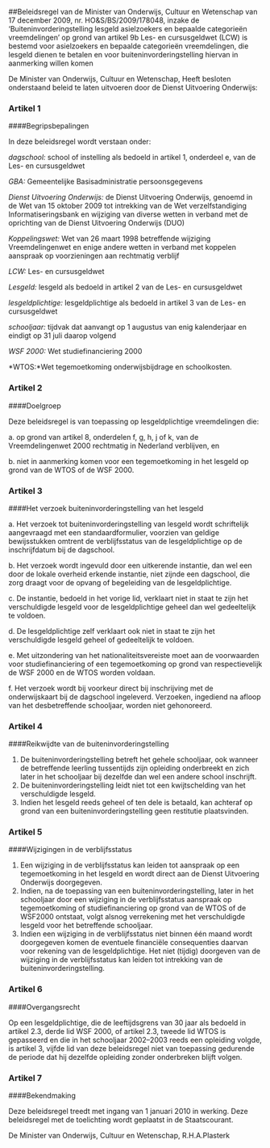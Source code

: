 <meta http-equiv='Content-Type' content='text/html; charset=utf-8' />

##Beleidsregel van de Minister van Onderwijs, Cultuur en Wetenschap van 17 december 2009, nr. HO&S/BS/2009/178048, inzake de ‘Buiteninvorderingstelling lesgeld asielzoekers en bepaalde categorieën vreemdelingen’ op grond van artikel 9b Les- en cursusgeldwet (LCW) is bestemd voor asielzoekers en bepaalde categorieën vreemdelingen, die lesgeld dienen te betalen en voor buiteninvorderingstelling hiervan in aanmerking willen komen

De Minister van Onderwijs, Cultuur en Wetenschap,  Heeft besloten onderstaand beleid te laten uitvoeren door de Dienst Uitvoering Onderwijs:    

### Artikel  1  

####Begripsbepalingen

In deze beleidsregel wordt verstaan onder: 

*dagschool:* school of instelling als bedoeld in artikel 1, onderdeel e, van de Les- en cursusgeldwet  

*GBA:* Gemeentelijke Basisadministratie persoonsgegevens  

*Dienst Uitvoering Onderwijs:* de Dienst Uitvoering Onderwijs, genoemd in de Wet van 15 oktober 2009 tot intrekking van de Wet verzelfstandiging Informatiseringsbank en wijziging van diverse wetten in verband met de oprichting van de Dienst Uitvoering Onderwijs (DUO)  

*Koppelingswet:* Wet van 26 maart 1998 betreffende wijziging Vreemdelingenwet en enige andere wetten in verband met koppelen aanspraak op voorzieningen aan rechtmatig verblijf  

*LCW:* Les- en cursusgeldwet   

*Lesgeld:* lesgeld als bedoeld in artikel 2 van de Les- en cursusgeldwet  

*lesgeldplichtige:* lesgeldplichtige als bedoeld in artikel 3 van de Les- en cursusgeldwet  

*schooljaar:* tijdvak dat aanvangt op 1 augustus van enig kalenderjaar en eindigt op 31 juli daarop volgend  

*WSF 2000:* Wet studiefinanciering 2000   

*WTOS:*Wet tegemoetkoming onderwijsbijdrage en schoolkosten.    

### Artikel  2  

####Doelgroep

Deze beleidsregel is van toepassing op lesgeldplichtige vreemdelingen die: 

a. op grond van artikel 8, onderdelen f, g, h, j of k, van de Vreemdelingenwet 2000 rechtmatig in Nederland verblijven, en  

b. niet in aanmerking komen voor een tegemoetkoming in het lesgeld op grond van de WTOS of de WSF 2000.    

### Artikel  3  

####Het verzoek buiteninvorderingstelling van het lesgeld

a. Het verzoek tot buiteninvorderingstelling van lesgeld wordt schriftelijk aangevraagd met een standaardformulier, voorzien van geldige bewijsstukken omtrent de verblijfsstatus van de lesgeldplichtige op de inschrijfdatum bij de dagschool.  

b. Het verzoek wordt ingevuld door een uitkerende instantie, dan wel een door de lokale overheid erkende instantie, niet zijnde een dagschool, die zorg draagt voor de opvang of begeleiding van de lesgeldplichtige.  

c. De instantie, bedoeld in het vorige lid, verklaart niet in staat te zijn het verschuldigde lesgeld voor de lesgeldplichtige geheel dan wel gedeeltelijk te voldoen.  

d. De lesgeldplichtige zelf verklaart ook niet in staat te zijn het verschuldigde lesgeld geheel of gedeeltelijk te voldoen.  

e. Met uitzondering van het nationaliteitsvereiste moet aan de voorwaarden voor studiefinanciering of een tegemoetkoming op grond van respectievelijk de WSF 2000 en de WTOS worden voldaan.  

f. Het verzoek wordt bij voorkeur direct bij inschrijving met de onderwijskaart bij de dagschool ingeleverd. Verzoeken, ingediend na afloop van het desbetreffende schooljaar, worden niet gehonoreerd.    

### Artikel  4  

####Reikwijdte van de buiteninvorderingstelling

1.  De buiteninvorderingstelling betreft het gehele schooljaar, ook wanneer de betreffende leerling tussentijds zijn opleiding onderbreekt en zich later in het schooljaar bij dezelfde dan wel een andere school inschrijft.   
2.  De buiteninvorderingstelling leidt niet tot een kwijtschelding van het verschuldigde lesgeld.   
3.  Indien het lesgeld reeds geheel of ten dele is betaald, kan achteraf op grond van een buiteninvorderingstelling geen restitutie plaatsvinden.   

### Artikel  5  

####Wijzigingen in de verblijfsstatus

1.  Een wijziging in de verblijfsstatus kan leiden tot aanspraak op een tegemoetkoming in het lesgeld en wordt direct aan de Dienst Uitvoering Onderwijs doorgegeven.   
2.  Indien, na de toepassing van een buiteninvorderingstelling, later in het schooljaar door een wijziging in de verblijfsstatus aanspraak op tegemoetkoming of studiefinanciering op grond van de WTOS of de WSF2000 ontstaat, volgt alsnog verrekening met het verschuldigde lesgeld voor het betreffende schooljaar.   
3.  Indien een wijziging in de verblijfsstatus niet binnen één maand wordt doorgegeven komen de eventuele financiële consequenties daarvan voor rekening van de lesgeldplichtige. Het niet (tijdig) doorgeven van de wijziging in de verblijfsstatus kan leiden tot intrekking van de buiteninvorderingstelling.   

### Artikel  6  

####Overgangsrecht

Op een lesgeldplichtige, die de leeftijdsgrens van 30 jaar als bedoeld in artikel 2.3, derde lid WSF 2000, of artikel 2.3, tweede lid WTOS is gepasseerd en die in het schooljaar 2002–2003 reeds een opleiding volgde, is artikel 3, vijfde lid van deze beleidsregel niet van toepassing gedurende de periode dat hij dezelfde opleiding zonder onderbreken blijft volgen.  

### Artikel  7  

####Bekendmaking

Deze beleidsregel treedt met ingang van 1 januari 2010 in werking. Deze beleidsregel met de toelichting wordt geplaatst in de Staatscourant.  

De 
Minister van Onderwijs, Cultuur en Wetenschap, 
R.H.A.Plasterk   

